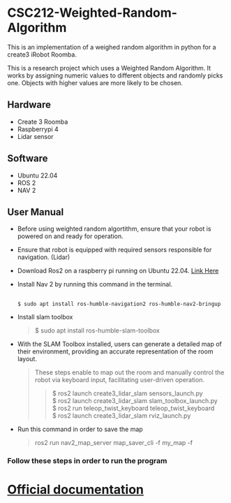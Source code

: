 # CSC212-Weighted-Random-Algorithm
This is an implementation of a weighed random algorithm in python for a create3 iRobot Roomba.

This is a research project which uses a Weighted Random Algorithm. It works by assigning numeric values to different objects and randomly picks one. Objects with higher 
values are more likely to be chosen. 

## Hardware
- Create 3 Roomba
- Raspberrypi 4
- Lidar sensor

## Software
- Ubuntu 22.04
- ROS 2
- NAV 2

## User Manual 
- Before using weighted random algortithm, ensure that your robot is powered on and ready for operation.  
- Ensure that robot is equipped with required sensors responsible for navigation.  (Lidar)
- Download Ros2 on a raspberry pi running on Ubuntu 22.04. [Link Here](https://docs.ros.org/en/crystal/Installation/Linux-Install-Binary.html)
- Install Nav 2 by running this command in the terminal.
  ##
      $ sudo apt install ros-humble-navigation2 ros-humble-nav2-bringup

- Install slam toolbox

  > $ sudo apt install ros-humble-slam-toolbox

- With the SLAM Toolbox installed, users can generate a detailed map of their environment, providing an accurate representation of the room layout.

  > These steps enable to map out the room and manually control the robot via keyboard input, facilitating user-driven operation.
  >> $ ros2 launch create3_lidar_slam sensors_launch.py  
  >> $ ros2 launch create3_lidar_slam slam_toolbox_launch.py  
  >> $ ros2 run teleop_twist_keyboard teleop_twist_keyboard  
  >> $ ros2 launch create3_lidar_slam rviz_launch.py
  >

- Run this command in order to save the map

  > ros2 run nav2_map_server map_saver_cli -f my_map -f

### Follow these steps in order to run the program

# [Official documentation](https://newdocu.netlify.app/)
